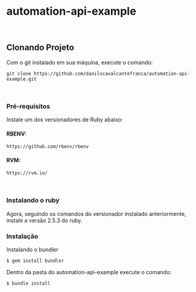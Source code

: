 # automation-api-example

<br>


## Clonando Projeto

Com o git instalado em sua máquina, execute o comando:
```
git clone https://github.com/danilocavalcantefranca/automation-api-example.git
```

<br>

### Pré-requisitos

Instale um dos versionadores de Ruby abaixo:

#### RBENV:
```
https://github.com/rbenv/rbenv
```

#### RVM:
```
https://rvm.io/
```

<br>

### Instalando o ruby

Agora, seguindo os comandos do versionador instalado anteriormente, instale a versão 2.5.3 do ruby.


### Instalação

Instalando o bundler

```
$ gem install bundler
```

Dentro da pasta do automation-api-example execute o comando:

```
$ bundle install
```